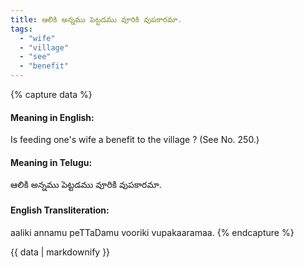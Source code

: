 ```yaml
---
title: ఆలికి అన్నము పెట్టడము వూరికి వుపకారమా.
tags:
  - "wife"
  - "village"
  - "see"
  - "benefit"
---
```


{% capture data %}
#### Meaning in English:
Is feeding one's wife a benefit to the village ?
(See No. 250.)

#### Meaning in Telugu:
ఆలికి అన్నము పెట్టడము వూరికి వుపకారమా.

#### English Transliteration:
aaliki annamu peTTaDamu vooriki vupakaaramaa.
{% endcapture %}

{{ data | markdownify }}

